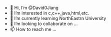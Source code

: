 - 👋 Hi, I’m @David0Jiang
- 👀 I’m interested in c,c++,java,html,etc.
- 🌱 I’m currently learning NorthEastrn University
- 💞️ I’m looking to collaborate on ...
- 📫 How to reach me ...

<!---
David0Jiang/David0Jiang is a ✨ special ✨ repository because its `README.md` (this file) appears on your GitHub profile.
You can click the Preview link to take a look at your changes.
--->
